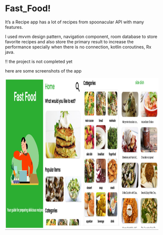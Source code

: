 # Fast_Food!

It’s a Recipe app has a lot of recipes from spoonacular API with many features.

I used mvvm design pattern, navigation component, room database to store
favorite recipes and also store the primary result to increase the performance
specially when there is no connection, kotlin coroutines, Rx java.

!! the project is  not completed yet 

here are some screenshots of the app

<img src="images/fast_food_1.JPG" height="500">
